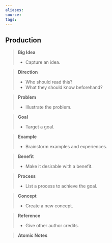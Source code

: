 ```yaml
---
aliases: 
source: 
tags: 
---
```

## Production

> **Big Idea**
>   - Capture an idea.

> **Direction**
>   - Who should read this?
>   - What they should know beforehand?

> **Problem**
>   - Illustrate the problem.

> **Goal**
>   - Target a goal.

> **Example**
>   - Brainstorm examples and experiences.

> **Benefit**
>   - Make it desirable with a benefit.

> **Process**
>   - List a process to achieve the goal.

> **Concept**
>   - Create a new concept.

> **Reference**
>   - Give other author credits.

> **Atomic Notes**